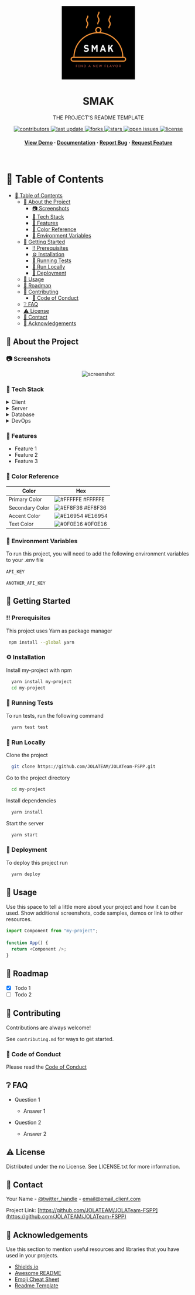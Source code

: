 <!--
JOLA-TEAM Capstone Project's README Template
-->
<div align="center">

  <img src="./front-end/src/assets/SmakLogos/Regular_Logo_01_BB.png" alt="logo" width="200" height="auto" />
  <h1>SMAK</h1>
  
  <p>
    THE PROJECT'S README TEMPLATE
  </p>
  
  
<!-- Badges -->
<p>
  <a href="https://github.com/JOLATEAM/JOLATeam-FSPP/graphs/contributors">
    <img src="https://img.shields.io/github/contributors/JOLATEAM/JOLATeam-FSPP" alt="contributors" />
  </a>
  <a href="">
    <img src="https://img.shields.io/github/last-commit/JOLATEAM/JOLATeam-FSPP" alt="last update" />
  </a>
  <a href="https://github.com/JOLATEAM/JOLATeam-FSPP/network/members">
    <img src="https://img.shields.io/github/forks/JOLATEAM/JOLATeam-FSPP" alt="forks" />
  </a>
  <a href="https://github.com/JOLATEAM/JOLATeam-FSPP/stargazers">
    <img src="https://img.shields.io/github/stars/JOLATEAM/JOLATeam-FSPP" alt="stars" />
  </a>
  <a href="https://github.com/JOLATEAM/JOLATeam-FSPP/issues/">
    <img src="https://img.shields.io/github/issues/JOLATEAM/JOLATeam-FSPP" alt="open issues" />
  </a>
  <a href="https://github.com/JOLATEAM/JOLATeam-FSPP/blob/master/LICENSE">
    <img src="https://img.shields.io/github/license/JOLATEAM/JOLATeam-FSPP.svg" alt="license" />
  </a>
</p>
   
<h4>
    <a href="https://github.com/JOLATEAM/JOLATeam-FSPP/">View Demo</a>
  <span> · </span>
    <a href="https://github.com/JOLATEAM/JOLATeam-FSPP">Documentation</a>
  <span> · </span>
    <a href="https://github.com/JOLATEAM/JOLATeam-FSPP/issues/">Report Bug</a>
  <span> · </span>
    <a href="https://github.com/JOLATEAM/JOLATeam-FSPP/issues/">Request Feature</a>
  </h4>
</div>

<br />

<!-- Table of Contents -->

# :notebook_with_decorative_cover: Table of Contents

- [:notebook_with_decorative_cover: Table of Contents](#notebook_with_decorative_cover-table-of-contents)
  - [:star2: About the Project](#star2-about-the-project)
    - [:camera: Screenshots](#camera-screenshots)
    - [:space_invader: Tech Stack](#space_invader-tech-stack)
    - [:dart: Features](#dart-features)
    - [:art: Color Reference](#art-color-reference)
    - [:key: Environment Variables](#key-environment-variables)
  - [:toolbox: Getting Started](#toolbox-getting-started)
    - [:bangbang: Prerequisites](#bangbang-prerequisites)
    - [:gear: Installation](#gear-installation)
    - [:test_tube: Running Tests](#test_tube-running-tests)
    - [:running: Run Locally](#running-run-locally)
    - [:triangular_flag_on_post: Deployment](#triangular_flag_on_post-deployment)
  - [:eyes: Usage](#eyes-usage)
  - [:compass: Roadmap](#compass-roadmap)
  - [:wave: Contributing](#wave-contributing)
    - [:scroll: Code of Conduct](#scroll-code-of-conduct)
  - [:grey_question: FAQ](#grey_question-faq)
  - [:warning: License](#warning-license)
  - [:handshake: Contact](#handshake-contact)
  - [:gem: Acknowledgements](#gem-acknowledgements)

<!-- About the Project -->

## :star2: About the Project

<!-- Screenshots -->

### :camera: Screenshots

<div align="center"> 
  <img src="https://placehold.co/600x400?text=Your+Screenshot+here" alt="screenshot" />
</div>

<!-- TechStack -->

### :space_invader: Tech Stack

<details>
  <summary>Client</summary>
  <ul>
    <li><a href="https://nodejs.org/">Node.js</a></li>
    <li><a href="https://expressjs.org/">Express.js</a></li>
    <li><a href="https://reactjs.org/">React.js</a></li>
    <li><a href="https://www.typescriptlang.org/">Typescript</a></li>
    <li><a href="https://reactjs.org/">AXIOS</a></li>
    <li><a href="https://flowbite.com/">Flowbite</a></li>
    <li><a href="https://tailwindcss.com/">Tailwind</a></li>
  </ul>
</details>

<details>
  <summary>Server</summary>
  <ul>
    <li><a href="https://www.typescriptlang.org/">Typescript</a></li>
    <li><a href="https://expressjs.com/">Express.js</a></li>
    <li><a href="https://go.dev/">Golang</a></li>
    <li><a href="https://nestjs.com/">Nest.js</a></li>
    <li><a href="https://socket.io/">SocketIO</a></li>
    <li><a href="https://www.prisma.io/">Prisma</a></li>    
    <li><a href="https://www.apollographql.com/">Apollo</a></li>
    <li><a href="https://graphql.org/">GraphQL</a></li>
  </ul>
</details>

<details>
<summary>Database</summary>
  <ul>
    <li><a href="https://www.mysql.com/">MySQL</a></li>
    <li><a href="https://www.postgresql.org/">PostgreSQL</a></li>
    <li><a href="https://redis.io/">Redis</a></li>
    <li><a href="https://neo4j.com/">Neo4j</a></li>
    <li><a href="https://www.mongodb.com/">MongoDB</a></li>
  </ul>
</details>

<details>
<summary>DevOps</summary>
  <ul>
    <li><a href="https://www.docker.com/">Docker</a></li>
    <li><a href="https://www.jenkins.io/">Jenkins</a></li>
    <li><a href="https://circleci.com/">CircleCLI</a></li>
  </ul>
</details>

<!-- Features -->

### :dart: Features

- Feature 1
- Feature 2
- Feature 3

<!-- Color Reference -->

### :art: Color Reference

| Color           | Hex                                                              |
| --------------- | ---------------------------------------------------------------- |
| Primary Color   | ![#FFFFFE](https://via.placeholder.com/10/FFFFFE?text=+) #FFFFFE |
| Secondary Color | ![#EF8F36](https://via.placeholder.com/10/EF8F36?text=+) #EF8F36 |
| Accent Color    | ![#E16954](https://via.placeholder.com/10/E16954?text=+) #E16954 |
| Text Color      | ![#0F0E16](https://via.placeholder.com/10/0F0E16?text=+) #0F0E16 |

<!-- Env Variables -->

### :key: Environment Variables

To run this project, you will need to add the following environment variables to your .env file

`API_KEY`

`ANOTHER_API_KEY`

<!-- Getting Started -->

## :toolbox: Getting Started

<!-- Prerequisites -->

### :bangbang: Prerequisites

This project uses Yarn as package manager

```bash
 npm install --global yarn
```

<!-- Installation -->

### :gear: Installation

Install my-project with npm

```bash
  yarn install my-project
  cd my-project
```

<!-- Running Tests -->

### :test_tube: Running Tests

To run tests, run the following command

```bash
  yarn test test
```

<!-- Run Locally -->

### :running: Run Locally

Clone the project

```bash
  git clone https://github.com/JOLATEAM/JOLATeam-FSPP.git
```

Go to the project directory

```bash
  cd my-project
```

Install dependencies

```bash
  yarn install
```

Start the server

```bash
  yarn start
```

<!-- Deployment -->

### :triangular_flag_on_post: Deployment

To deploy this project run

```bash
  yarn deploy
```

<!-- Usage -->

## :eyes: Usage

Use this space to tell a little more about your project and how it can be used. Show additional screenshots, code samples, demos or link to other resources.

```javascript
import Component from "my-project";

function App() {
  return <Component />;
}
```

<!-- Roadmap -->

## :compass: Roadmap

- [x] Todo 1
- [ ] Todo 2

<!-- Contributing -->

## :wave: Contributing

Contributions are always welcome!

See `contributing.md` for ways to get started.

<!-- Code of Conduct -->

### :scroll: Code of Conduct

Please read the [Code of Conduct](https://github.com/JOLATEAM/JOLATeam-FSPP/blob/master/CODE_OF_CONDUCT.md)

<!-- FAQ -->

## :grey_question: FAQ

- Question 1

  - Answer 1

- Question 2

  - Answer 2

<!-- License -->

## :warning: License

Distributed under the no License. See LICENSE.txt for more information.

<!-- Contact -->

## :handshake: Contact

Your Name - [@twitter_handle](https://twitter.com/twitter_handle) - email@email_client.com

Project Link: [https://github.com/JOLATEAM/JOLATeam-FSPP](https://github.com/JOLATEAM/JOLATeam-FSPP)

<!-- Acknowledgments -->

## :gem: Acknowledgements

Use this section to mention useful resources and libraries that you have used in your projects.

- [Shields.io](https://shields.io/)
- [Awesome README](https://github.com/matiassingers/awesome-readme)
- [Emoji Cheat Sheet](https://github.com/ikatyang/emoji-cheat-sheet/blob/master/README.md#travel--places)
- [Readme Template](https://github.com/othneildrew/Best-README-Template)

